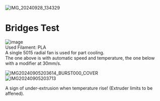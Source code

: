 ![IMG_20240928_134329](https://github.com/user-attachments/assets/aad83221-7a2e-487a-9962-e09ed7b1c0e8)  
  
# Bridges Test
![image](https://github.com/user-attachments/assets/f3064d4e-663c-4411-a625-54a22dd7a549)  
Used Filament: PLA  
A single 5015 radial fan is used for part cooling.  
The one above is with automatic speed and temperature, the one below with a modifier at 30mm/s.  
  
![IMG20240905203614_BURST000_COVER](https://github.com/user-attachments/assets/a5297b19-3200-49ed-a9cd-779b0064d4d9)  
![IMG20240905203713](https://github.com/user-attachments/assets/6418add6-223e-40b5-bccd-240251cfe878)  
  
A sign of under-extrusion when temperature rise! (Extruder limits to be affened).

